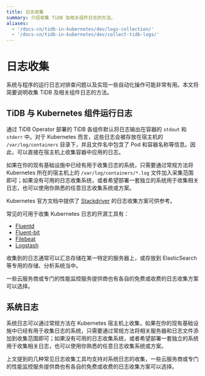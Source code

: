 ```yaml
---
title: 日志收集
summary: 介绍收集 TiDB 及相关组件日志的方法。
aliases:
  - '/docs-cn/tidb-in-kubernetes/dev/logs-collection/'
  - '/docs-cn/tidb-in-kubernetes/dev/collect-tidb-logs/'
---
```


# 日志收集

系统与程序的运行日志对排查问题以及实现一些自动化操作可能非常有用。本文将简要说明收集 TiDB 及相关组件日志的方法。

## TiDB 与 Kubernetes 组件运行日志

通过 TiDB Operator 部署的 TiDB 各组件默认将日志输出在容器的 `stdout` 和 `stderr` 中。对于 Kubernetes 而言，这些日志会被存放在宿主机的 `/var/log/containers` 目录下，并且文件名中包含了 Pod 和容器名称等信息。因此，可以直接在宿主机上收集容器中应用的日志。

如果在你的现有基础设施中已经有用于收集日志的系统，只需要通过常规方法将 Kubernetes 所在的宿主机上的 `/var/log/containers/*.log` 文件加入采集范围即可；如果没有可用的日志收集系统，或者希望部署一套独立的系统用于收集相关日志，也可以使用你熟悉的任意日志收集系统或方案。

Kubernetes 官方文档中提供了 [Stackdriver](https://kubernetes.io/docs/tasks/debug-application-cluster/logging-stackdriver/) 的日志收集方案可供参考。

常见的可用于收集 Kubernetes 日志的开源工具有：

- [Fluentd](https://www.fluentd.org/)
- [Fluent-bit](https://fluentbit.io/)
- [Filebeat](https://www.elastic.co/products/beats/filebeat)
- [Logstash](https://www.elastic.co/products/logstash)

收集到的日志通常可以汇总存储在某一特定的服务器上，或存放到 ElasticSearch 等专用的存储、分析系统当中。

一些云服务商或专门的性能监控服务提供商也有各自的免费或收费的日志收集方案可以选择。

## 系统日志

系统日志可以通过常规方法在 Kubernetes 宿主机上收集，如果在你的现有基础设施中已经有用于收集日志的系统，只需要通过常规方法将相关服务器和日志文件添加到收集范围即可；如果没有可用的日志收集系统，或者希望部署一套独立的系统用于收集相关日志，也可以使用你熟悉的任意日志收集系统或方案。

上文提到的几种常见日志收集工具均支持对系统日志的收集，一些云服务商或专门的性能监控服务提供商也有各自的免费或收费的日志收集方案可以选择。
